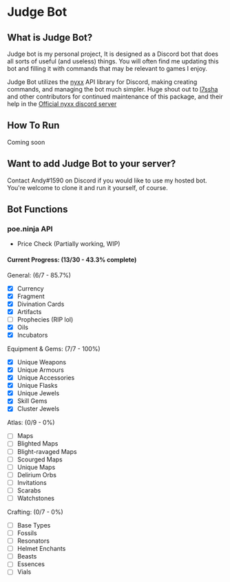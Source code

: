 # Judge Bot

## What is Judge Bot?
Judge bot is my personal project, It is designed as a Discord bot that does all sorts of useful (and useless) things. You will often find me updating this bot and filling it with commands that may be relevant to games I enjoy.

Judge Bot utilizes the [nyxx][1] API library for Discord, making creating commands, and managing the bot much simpler. Huge shout out to [l7ssha][2] and other contributors for continued maintenance of this package, and their help in the [Official nyxx discord server][3] 
 
## How To Run
Coming soon

## Want to add Judge Bot to your server?

Contact Andy#1590 on Discord if you would like to use my hosted bot. You're welcome to clone it and run it yourself, of course.

## Bot Functions


### poe.ninja API
 - Price Check (Partially working, WIP)

#### Current Progress: (13/30 - 43.3% complete)
General: (6/7 - 85.7%)
 - [x] Currency
 - [x] Fragment
 - [x] Divination Cards
 - [x] Artifacts
 - [ ] Prophecies (RIP lol)
 - [x] Oils
 - [x] Incubators

Equipment & Gems: (7/7 - 100%)
 - [x] Unique Weapons
 - [x] Unique Armours
 - [x] Unique Accessories
 - [x] Unique Flasks
 - [x] Unique Jewels
 - [x] Skill Gems
 - [x] Cluster Jewels

Atlas: (0/9 - 0%)
 - [ ] Maps
 - [ ] Blighted Maps
 - [ ] Blight-ravaged Maps
 - [ ] Scourged Maps
 - [ ] Unique Maps
 - [ ] Delirium Orbs
 - [ ] Invitations
 - [ ] Scarabs
 - [ ] Watchstones

Crafting: (0/7 - 0%)
 - [ ] Base Types
 - [ ] Fossils
 - [ ] Resonators
 - [ ] Helmet Enchants
 - [ ] Beasts
 - [ ] Essences
 - [ ] Vials

[1]: https://pub.dev/packages/nyxx
[2]: https://github.com/l7ssha
[3]: https://discord.gg/nyxx